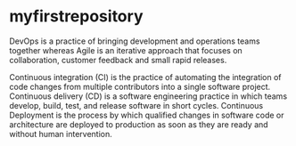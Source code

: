 # myfirstrepository
DevOps is a practice of bringing development and operations teams together whereas Agile is an iterative approach that focuses on collaboration, customer feedback and small rapid releases.

Continuous integration (CI) is the practice of automating the integration of code changes from multiple contributors into a single software project. Continuous delivery (CD) is a software engineering practice in which teams develop, build, test, and release software in short cycles. Continuous Deployment is the process by which qualified changes in software code or architecture are deployed to production as soon as they are ready and without human intervention.
